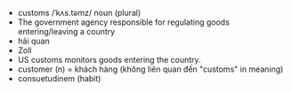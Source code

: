 
- customs	/ˈkʌs.təmz/	noun (plural)	
- The government agency responsible for regulating goods entering/leaving a country	
- hải quan	
- Zoll	
- US customs monitors goods entering the country.	
- customer (n) = khách hàng (không liên quan đến "customs" in meaning)	
- consuetudinem (habit)